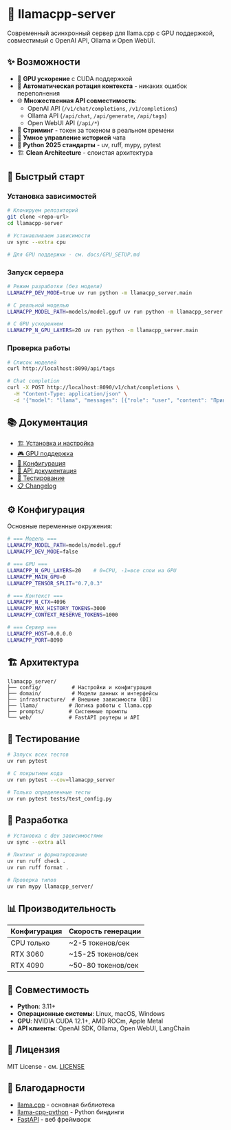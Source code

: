 # 🦙 llamacpp-server

Современный асинхронный сервер для llama.cpp с GPU поддержкой, совместимый с OpenAI API, Ollama и Open WebUI.

## ✨ Возможности

- 🚀 **GPU ускорение** с CUDA поддержкой
- 🔄 **Автоматическая ротация контекста** - никаких ошибок переполнения
- 🌐 **Множественная API совместимость**:
  - OpenAI API (`/v1/chat/completions`, `/v1/completions`)
  - Ollama API (`/api/chat`, `/api/generate`, `/api/tags`)
  - Open WebUI API (`/api/*`)
- 📡 **Стриминг** - токен за токеном в реальном времени
- 🧠 **Умное управление историей** чата
- 🐍 **Python 2025 стандарты** - uv, ruff, mypy, pytest
- 🏗️ **Clean Architecture** - слоистая архитектура

## 🚀 Быстрый старт

### Установка зависимостей
```bash
# Клонируем репозиторий
git clone <repo-url>
cd llamacpp-server

# Устанавливаем зависимости
uv sync --extra cpu

# Для GPU поддержки - см. docs/GPU_SETUP.md
```

### Запуск сервера
```bash
# Режим разработки (без модели)
LLAMACPP_DEV_MODE=true uv run python -m llamacpp_server.main

# С реальной моделью
LLAMACPP_MODEL_PATH=models/model.gguf uv run python -m llamacpp_server.main

# С GPU ускорением
LLAMACPP_N_GPU_LAYERS=20 uv run python -m llamacpp_server.main
```

### Проверка работы
```bash
# Список моделей
curl http://localhost:8090/api/tags

# Chat completion
curl -X POST http://localhost:8090/v1/chat/completions \
  -H "Content-Type: application/json" \
  -d '{"model": "llama", "messages": [{"role": "user", "content": "Привет!"}]}'
```

## 📚 Документация

- [🏗️ Установка и настройка](docs/INSTALLATION.md)
- [🎮 GPU поддержка](docs/GPU_SETUP.md)
- [🔧 Конфигурация](docs/CONFIGURATION.md)
- [📡 API документация](docs/API.md)
- [🧪 Тестирование](docs/TESTING.md)
- [📋 Changelog](CHANGELOG.md)

## ⚙️ Конфигурация

Основные переменные окружения:

```bash
# === Модель ===
LLAMACPP_MODEL_PATH=models/model.gguf
LLAMACPP_DEV_MODE=false

# === GPU ===
LLAMACPP_N_GPU_LAYERS=20    # 0=CPU, -1=все слои на GPU
LLAMACPP_MAIN_GPU=0
LLAMACPP_TENSOR_SPLIT="0.7,0.3"

# === Контекст ===
LLAMACPP_N_CTX=4096
LLAMACPP_MAX_HISTORY_TOKENS=3000
LLAMACPP_CONTEXT_RESERVE_TOKENS=1000

# === Сервер ===
LLAMACPP_HOST=0.0.0.0
LLAMACPP_PORT=8090
```

## 🏗️ Архитектура

```
llamacpp_server/
├── config/          # Настройки и конфигурация
├── domain/          # Модели данных и интерфейсы
├── infrastructure/  # Внешние зависимости (DI)
├── llama/          # Логика работы с llama.cpp
├── prompts/        # Системные промпты
└── web/            # FastAPI роутеры и API
```

## 🧪 Тестирование

```bash
# Запуск всех тестов
uv run pytest

# С покрытием кода
uv run pytest --cov=llamacpp_server

# Только определенные тесты
uv run pytest tests/test_config.py
```

## 🔧 Разработка

```bash
# Установка с dev зависимостями
uv sync --extra all

# Линтинг и форматирование
uv run ruff check .
uv run ruff format .

# Проверка типов
uv run mypy llamacpp_server/
```

## 📊 Производительность

| Конфигурация | Скорость генерации |
|--------------|-------------------|
| CPU только | ~2-5 токенов/сек |
| RTX 3060 | ~15-25 токенов/сек |
| RTX 4090 | ~50-80 токенов/сек |

## 🤝 Совместимость

- **Python**: 3.11+
- **Операционные системы**: Linux, macOS, Windows
- **GPU**: NVIDIA CUDA 12.1+, AMD ROCm, Apple Metal
- **API клиенты**: OpenAI SDK, Ollama, Open WebUI, LangChain

## 📄 Лицензия

MIT License - см. [LICENSE](LICENSE)

## 🙏 Благодарности

- [llama.cpp](https://github.com/ggerganov/llama.cpp) - основная библиотека
- [llama-cpp-python](https://github.com/abetlen/llama-cpp-python) - Python биндинги
- [FastAPI](https://fastapi.tiangolo.com/) - веб фреймворк 